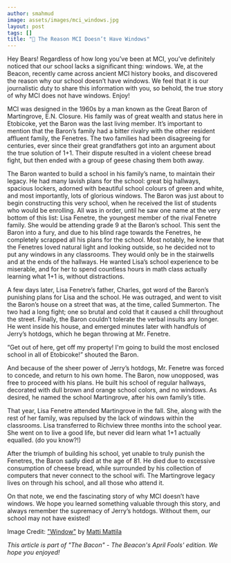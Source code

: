 ```yaml
---
author: smahmud
image: assets/images/mci_windows.jpg
layout: post
tags: []
title: "🥓 The Reason MCI Doesn’t Have Windows"
---
```


Hey Bears! Regardless of how long you’ve been at MCI, you’ve definitely
noticed that our school lacks a significant thing: windows. We, at the
Beacon, recently came across ancient MCI history books, and discovered
the reason why our school doesn’t have windows. We feel that it is our
journalistic duty to share this information with you, so behold, the
true story of why MCI does not have windows. Enjoy!

MCI was designed in the 1960s by a man known as the Great Baron of
Martingrove, E.N. Closure. His family was of great wealth and status
here in Etobicoke, yet the Baron was the last living member. It’s
important to mention that the Baron’s family had a bitter rivalry with
the other resident affluent family, the Fenetres. The two families had
been disagreeing for centuries, ever since their great grandfathers got
into an argument about the true solution of 1+1. Their dispute resulted
in a violent cheese bread fight, but then ended with a group of geese
chasing them both away.

The Baron wanted to build a school in his family’s name, to maintain
their legacy. He had many lavish plans for the school: great big
hallways, spacious lockers, adorned with beautiful school colours of
green and white, and most importantly, lots of glorious windows. The
Baron was just about to begin constructing this very school, when he
received the list of students who would be enrolling. All was in order,
until he saw one name at the very bottom of this list: Lisa Fenetre, the
youngest member of the rival Fenetre family. She would be attending
grade 9 at the Baron’s school. This sent the Baron into a fury, and due
to his blind rage towards the Fenetres, he completely scrapped all his
plans for the school. Most notably, he knew that the Fenetres loved
natural light and looking outside, so he decided not to put any windows
in any classrooms. They would only be in the stairwells and at the ends
of the hallways. He wanted Lisa’s school experience to be miserable, and
for her to spend countless hours in math class actually learning what
1+1 is, without distractions.

A few days later, Lisa Fenetre’s father, Charles, got word of the
Baron’s punishing plans for Lisa and the school. He was outraged, and
went to visit the Baron’s house on a street that was, at the time,
called Summerton. The two had a long fight; one so brutal and cold that
it caused a chill throughout the street. Finally, the Baron couldn’t
tolerate the verbal insults any longer. He went inside his house, and
emerged minutes later with handfuls of Jerry’s hotdogs, which he began
throwing at Mr. Fenetre.

“Get out of here, get off my property! I'm going to build the most
enclosed school in all of Etobicoke!” shouted the Baron.

And because of the sheer power of Jerry’s hotdogs, Mr. Fenetre was
forced to concede, and return to his own home. The Baron, now unopposed,
was free to proceed with his plans. He built his school of regular
hallways, decorated with dull brown and orange school colors, and no
windows. As desired, he named the school Martingrove, after his own
family’s title.

That year, Lisa Fenetre attended Martingrove in the fall. She, along
with the rest of her family, was repulsed by the lack of windows within
the classrooms. Lisa transferred to Richview three months into the
school year. She went on to live a good life, but never did learn what
1+1 actually equalled. (do you know?!)

After the triumph of building his school, yet unable to truly punish the
Fenetres, the Baron sadly died at the age of 81. He died due to
excessive consumption of cheese bread, while surrounded by his
collection of computers that never connect to the school wifi. The
Martingrove legacy lives on through his school, and all those who attend
it.

On that note, we end the fascinating story of why MCI doesn’t have
windows. We hope you learned something valuable through this story, and
always remember the supremacy of Jerry’s hotdogs. Without them, our
school may not have existed!

Image Credit: <a href="https://www.flickr.com/photos/65448940@N00/14692276582">"Window"</a> by <a href="https://www.flickr.com/photos/65448940@N00">Matti Mattila</a>

*This article is part of "The Bacon" - The Beacon's April Fools' edition. We hope you enjoyed!*

